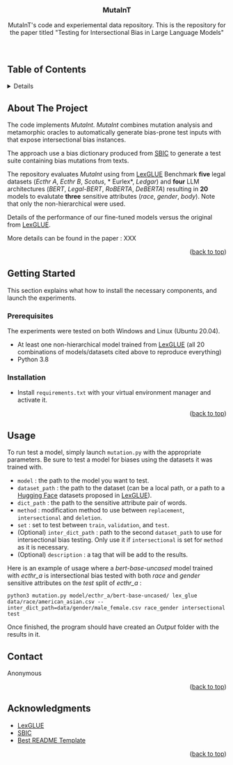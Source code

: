 <a name="readme-top"></a>

<br />
<div align="center">

<h3 align="center">MutaInT</h3>

  <p align="center">
  MutaInT's code and experiemental data repository. This is the repository for the paper titled "Testing for Intersectional Bias in Large Language Models"
    <br />
    <br />
    <br />
  </p>
</div>


## Table of Contents
<details>
  <ol>
    <li>
      <a href="#about-the-project">About The Project</a>
    </li>
    <li>
      <a href="#getting-started">Getting Started</a>
      <ul>
        <li><a href="#prerequisites">Prerequisites</a></li>
        <li><a href="#installation">Installation</a></li>
      </ul>
    </li>
    <li><a href="#usage">Usage</a></li>
    <li><a href="#contact">Contact</a></li>
    <li><a href="#acknowledgments">Acknowledgments</a></li>
  </ol>
</details>



## About The Project

The code implements *MutaInt*. *MutaInt* combines mutation analysis and metamorphic oracles to automatically generate bias-prone test inputs with that expose intersectional bias instances. 

The approach use a bias dictionary produced from [SBIC](https://paperswithcode.com/dataset/sbic) to  generate a test suite containing bias mutations from texts.

The repository evaluates *MutaInt* using from [LexGLUE](https://github.com/coastalcph/lex-glue) Benchmark **five** legal datasets (*Ecthr A*, *Ecthr B*, *Scotus*, * Eurlex*, *Ledgar*) and **four** LLM architectures (*BERT*, *Legal-BERT*, *RoBERTA*, *DeBERTA*) resulting in **20** models to evalutate **three** sensitive attributes (*race*, *gender*, *body*). Note that only the non-hierarchical were used.

Details of the performance of our fine-tuned models versus the original from [LexGLUE](https://github.com/coastalcph/lex-glue).

More details can be found in the paper : XXX <!-- TODO -->

<p align="right">(<a href="#readme-top">back to top</a>)</p>



## Getting Started

This section explains what how to install the necessary components, and launch the experiments.

### Prerequisites
The experiments were tested on both Windows and Linux (Ubuntu 20.04).
* At least one non-hierarchical model trained from [LexGLUE](https://github.com/coastalcph/lex-glue) (all 20 combinations of models/datasets cited above to reproduce everything)
* Python 3.8

### Installation

 * Install ```requirements.txt``` with your virtual environment manager and activate it.

<p align="right">(<a href="#readme-top">back to top</a>)</p>



## Usage

To run test a model, simply launch ```mutation.py``` with the appropriate parameters.
Be sure to test a model for biases using the datasets it was trained with.

* ```model``` : the path to the model you want to test.
* ```dataset_path``` : the path to the dataset (can be a local path, or a path to a [Hugging Face](https://huggingface.co/) datasets proposed in [LexGLUE](https://github.com/coastalcph/lex-glue)).
* ```dict_path``` : the path to the sensitive attribute pair of words.
* ```method``` : modification method to use between ```replacement```, ```intersectional``` and ```deletion```.
* ```set``` : set to test between ```train```, ```validation```, and ```test```.
* (Optional) ```inter_dict_path``` : path to the second ```dataset_path``` to use for intersectional bias testing. Only use it if ```intersectional``` is set for ```method``` as it is necessary.
* (Optional) ```description``` : a tag that will be add to the results.

Here is an example of usage where a *bert-base-uncased* model trained with *ecthr_a* is intersectional bias tested with both *race* and *gender* sensitive attributes on the *test* split of *ecthr_a* :

```python3 mutation.py model/ecthr_a/bert-base-uncased/ lex_glue data/race/american_asian.csv --inter_dict_path=data/gender/male_female.csv race_gender intersectional test```

Once finished, the program should have created an *Output* folder with the results in it.

## Contact
<!-- TODO -->
Anonymous
<!--
 Your Name - [@twitter_handle](https://twitter.com/twitter_handle) - email@email_client.com 

Project Link: [https://github.com/github_username/repo_name](https://github.com/github_username/repo_name)
-->
<p align="right">(<a href="#readme-top">back to top</a>)</p>



## Acknowledgments

* [LexGLUE](https://github.com/coastalcph/lex-glue)
* [SBIC](https://paperswithcode.com/dataset/sbic)
* [Best README Template](https://github.com/othneildrew/Best-README-Template/tree/master)

<p align="right">(<a href="#readme-top">back to top</a>)</p>
